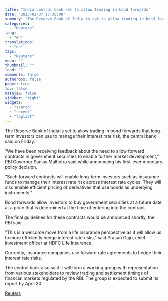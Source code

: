 ```yaml
---
title: "India central bank set to allow trading in bond forwards"
date: "2025-02-07 17:38:08"
summary: "The Reserve Bank of India is set to allow trading in bond forwards that long-term investors can use to manage their interest rate risk, the central bank said on Friday.\"We have been receiving feedback about the need to allow forward contracts in government securities to enable further market development,\" RBI..."
categories:
  - "Reuters"
lang:
  - "en"
translations:
  - "en"
tags:
  - "Reuters"
menu: ""
thumbnail: ""
lead: ""
comments: false
authorbox: false
pager: true
toc: false
mathjax: false
sidebar: "right"
widgets:
  - "search"
  - "recent"
  - "taglist"
---
```


The Reserve Bank of India is set to allow trading in bond forwards that long-term investors can use to manage their interest rate risk, the central bank said on Friday.

"We have been receiving feedback about the need to allow forward contracts in government securities to enable further market development," RBI Governor Sanjay Malhotra said while announcing his first-ever monetary policy decision.

"Such forward contracts will enable long-term investors such as insurance funds to manage their interest rate risk across interest rate cycles. They will also enable efficient pricing of derivatives that use bonds as underlying instruments."

Bond forwards allow investors to buy government securities at a future date at a price that is determined at the time of entering into the contract.

The final guidelines for these contracts would be announced shortly, the RBI said.

"This is a welcome move from a life insurance perspective as it will allow us to more efficiently hedge interest rate risks," said Prasun Gajri, chief investment officer at HDFC Life Insurance.

Currently, insurance companies use forward rate agreements to hedge their interest rate risks.

The central bank also said it will form a working group with representation from various stakeholders to review trading and settlement timings of financial markets regulated by the RBI. The group is expected to submit its report by April 30.

[Reuters](https://www.tradingview.com/news/reuters.com,2025:newsml_L4N3OY0T8:0-india-central-bank-set-to-allow-trading-in-bond-forwards/)
